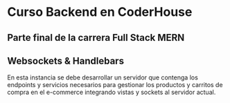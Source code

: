 # Curso Backend en CoderHouse
## Parte final de la carrera Full Stack MERN

## Websockets & Handlebars

En esta instancia se debe desarrollar un servidor que contenga los endpoints y servicios necesarios para gestionar los productos y carritos de compra en el e-commerce integrando vistas y sockets al servidor actual.